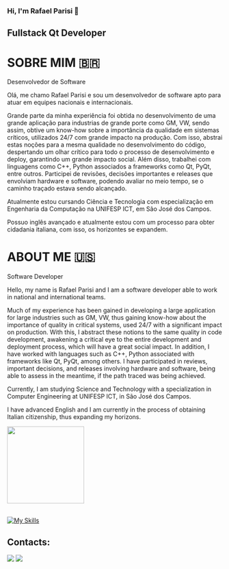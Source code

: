 ### Hi, I'm Rafael Parisi 👋
## Fullstack Qt Developer

# SOBRE MIM 🇧🇷  
Desenvolvedor de Software 

Olá, me chamo Rafael Parisi e sou um desenvolvedor de software apto para atuar em equipes nacionais e internacionais.

Grande parte da minha experiência foi obtida no desenvolvimento de uma grande aplicação para industrias de grande porte como GM, VW, sendo assim, obtive um know-how sobre a importância da qualidade em sistemas críticos, utilizados 24/7 com grande impacto na produção.
Com isso, abstrai estas noções para a mesma qualidade no desenvolvimento do código, despertando um olhar crítico para todo o processo de desenvolvimento e deploy, garantindo um grande impacto social. Além disso, trabalhei com linguagens como C++, Python associados a frameworks como Qt, PyQt, entre outros. Participei de revisões, decisões importantes e releases que envolviam hardware e software, podendo avaliar no meio tempo, se o caminho traçado estava sendo alcançado.

Atualmente estou cursando Ciência e Tecnologia com especialização em Engenharia da Computação na UNIFESP ICT, em São José dos Campos.

Possuo inglês avançado e atualmente estou com um processo para obter cidadania italiana, com isso, os horizontes se expandem.


# ABOUT ME 🇺🇸 

Software Developer

Hello, my name is Rafael Parisi and I am a software developer able to work in national and international teams.

Much of my experience has been gained in developing a large application for large industries such as GM, VW, thus gaining know-how about the importance of quality in critical systems, used 24/7 with a significant impact on production.
With this, I abstract these notions to the same quality in code development, awakening a critical eye to the entire development and deployment process, which will have a great social impact. In addition, I have worked with languages such as C++, Python associated with frameworks like Qt, PyQt, among others. I have participated in reviews, important decisions, and releases involving hardware and software, being able to assess in the meantime, if the path traced was being achieved.

Currently, I am studying Science and Technology with a specialization in Computer Engineering at UNIFESP ICT, in São José dos Campos.

I have advanced English and I am currently in the process of obtaining Italian citizenship, thus expanding my horizons.


<div>  
  <img height="180em" src="https://github-readme-stats.vercel.app/api/top-langs/?username=parisi18&layout=compact&langs_count=7&theme=dracula"/>
</div><br>


[![My Skills](https://skillicons.dev/icons?i=c,cpp,py,django,qt,raspberrypi,cmake,gitlab,visualstudio,vscode)](https://skillicons.dev)


## Contacts:

<div> 
</a>
<a href = "mailto:dev.rafael.parisi@gmail.com"> <img src="https://img.shields.io/badge/-Gmail-%23333?style=for-the-badge&logo=gmail&logoColor=white" target="_blank"></a>
<a href="https://www.linkedin.com/in/parisibr/?locale=en_US" target="_blank"><img src="https://img.shields.io/badge/-LinkedIn-%230077B5?style=for-the-badge&logo=linkedin&logoColor=white"  target="_blank"></a> 
</div>&nbsp;&nbsp;

